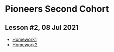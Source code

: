 # Pioneers Second Cohort

## Lesson #2, 08 Jul 2021

 - [Homework1](week02/Hw1.hs)
 - [Homework2](week02/Hw2.hs)


